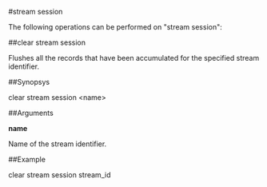 #stream session

The following operations can be performed on "stream session":


##clear stream session

Flushes all the records that have been accumulated for the specified stream identifier.


##Synopsys

clear stream session &lt;name>


##Arguments

<b>name</b>
Name of the stream identifier.



##Example

clear stream session stream_id

